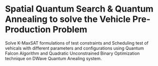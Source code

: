 # Spatial Quantum Search & Quantum Annealing to solve the Vehicle Pre-Production Problem

Solve K-MaxSAT formulations of test
constraints and Scheduling test of vehicals
with different parameters and configurations
using Quantum Falcon Algorithm and
Quadratic Unconstrained Binary Optimization
technique on DWave Quantum Anealing
system.
